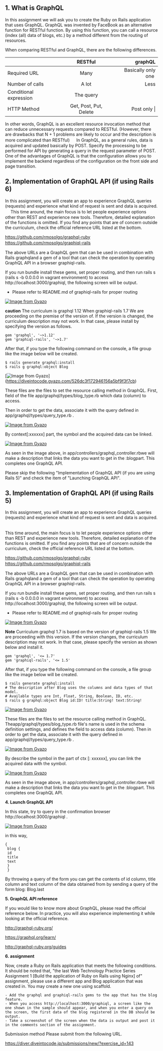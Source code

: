 ## 1. What is GraphQL

In this assignment we will ask you to create the Ruby on Rails application that uses GraphQL.
GraphQL was invented by FaceBook as an alternative function for RESTful  function. 
By using this function, you can call a resource (index (all) data of blogs, etc.) by a method different from the routing of resources.

When comparing RESTful and GraphQL, there are the following differences.

|        | RESTful    |graphQL    |
| :------------- | :----------: | -----------: |
| Required URL | Many   | Basically only one​ ​    |
| Number of calls   | A lot | Less | 
| Conditional expression  | The query|
| HTTP Method  | Get, Post, Put, Delete  | Post only   \| 



In other words, GraphQL is an excellent resource invocation method that can reduce unnecessary requests compared to RESTful.
(However, there are drawbacks that N + 1 problems are likely to occur and the description is more complicated than RESTful)
　
In GraphQL, as a general rules, data is acquired and updated basically by POST. 
Specify the processing to be performed for API by generating a query in the request parameter of POST.
One of the advantages of GraphQL is that the configuration allows you to implement the backend regardless of the configuration on the front side and page transition.


## 2. Implementation of GraphQL API (if using Rails 6)

In this assignment, you will create an app to experience GraphQL queries (requests) and experience what kind of request is sent and data is acquired.
　
This time around, the main focus is to let people experience options other than REST and experience new tools. Therefore, detailed explanation of the functions is omitted. If you find any points that are of concern outside the curriculum, check the official reference URL listed at the bottom.


https://github.com/rmosolgo/graphql-ruby
https://github.com/rmosolgo/graphiql-rails
　


The above URLs are a GraphQL gem that can be used in combination with Rails graphqland a gem of a tool that can check the operation by operating GraphQL API in a browser graphiql-rails.​

If you run bundle install these gems, set proper routing, and then run rails s (rails s -b 0.0.0.0 in vagrant environment) to access http://localhost:3000/graphiql, the following screen will be output.
* Please refer to README.md of graphiql-rails for proper routing

[![Image from Gyazo](https://t.gyazo.com/teams/diveintocode/2438bd7c24cabc698aa090c0e76b8715.png)](https://diveintocode.gyazo.com/2438bd7c24cabc698aa090c0e76b8715)


**caution**
The curriculum is graphql 1.12 When graphiql-rails 1.7 We are proceeding on the premise of the version of. If the version is changed, the curriculum description may not work. In that case, please install by specifying the version as follows.
```
gem 'graphql', '~>1.12'
gem 'graphiql-rails', '~>1.7'
```

After that, if you type the following command on the console, a file group like the image below will be created.

```
$ rails generate graphql:install
$ rails g graphql:object Blog
```

[![Image from Gyazo](https://t.gyazo.com/teams/diveintocode/526dc3f172946156a5bf9f3f7cb.png)]
(https://diveintocode.gyazo.com/526dc3f172946156a5bf9f3f7cb)

These files are the files to set the resource calling method in GraphQL.
First, field of the file app/graphql/types/blog_type.rb which data (column) to access.

Then in order to get the data, associate it with the query defined in app/graphql/types/query_type.rb .

[![Image from Gyazo](https://t.gyazo.com/teams/diveintocode/069fc8682eec1c75db1cd9d38608b608.png)](https://diveintocode.gyazo.com/069fc8682eec1c75db1cd9d38608b608)

By context[:xxxxxx] part, the symbol and the acquired data can be linked.

[![Image from Gyazo](https://t.gyazo.com/teams/diveintocode/542fac01ccfe96bdcc992386d3e7babe.png)](https://diveintocode.gyazo.com/542fac01ccfe96bdcc992386d3e7babe)

As seen in the image above, in app/controllers/graphql_controller.rbwe will make a description that links the data you want to get in the :blogpart​.
This completes one GraphQL API.

Please skip the following "Implementation of GraphQL API (if you are using Rails 5)" and check the item of "Launching GraphQL API".

## 3. Implementation of GraphQL API (if using Rails 5)

In this assignment, you will create an app to experience GraphQL queries (requests) and experience what kind of request is sent and data is acquired.
　


This time around, the main focus is to let people experience options other than REST and experience new tools. Therefore, detailed explanation of the functions is omitted. If you find any points that are of concern outside the curriculum, check the official reference URL listed at the bottom.


https://github.com/rmosolgo/graphql-ruby
https://github.com/rmosolgo/graphiql-rails
　


The above URLs are a GraphQL gem that can be used in combination with Rails graphqland a gem of a tool that can check the operation by operating GraphQL API in a browser graphiql-rails.​


If you run bundle install these gems, set proper routing, and then run rails s (rails s -b 0.0.0.0 in vagrant environment) to access http://localhost:3000/graphiql, the following screen will be output.
* Please refer to README.md of graphiql-rails for proper routing

[![Image from Gyazo](https://t.gyazo.com/teams/diveintocode/2438bd7c24cabc698aa090c0e76b8715.png)](https://diveintocode.gyazo.com/2438bd7c24cabc698aa090c0e76b8715)


**Note**
Curriculum graphql 1.7 is based on the version of graphiql-rails 1.5 We are proceeding with this version. If the version changes, the curriculum description may not work. In that case, please specify the version as shown below and install it.

```
gem 'graphql', '<= 1.7'
gem 'graphiql-rails', '<= 1.5'
```

After that, if you type the following command on the console, a file group like the image below will be created.
```
$ rails generate graphql:install
# The description after Blog uses the columns and data types of that model.
# Available types are Int, Float, String, Boolean, ID, etc.
$ rails g graphql:object Blog id:ID! title:String! text:String!
```
[![Image from Gyazo](https://t.gyazo.com/teams/diveintocode/ca26d9b2e359b9cac5293cee6af5809f.png)](https://diveintocode.gyazo.com/ca26d9b2e359b9cac5293cee6af5809f)


These files are the files to set the resource calling method in GraphQL.
Theapp/graphql/types/blog_type.rb file's name is used in the schema definition settings, and defines the field to access data (column).
Then in order to get the data, associate it with the query defined in app/graphql/types/query_type.rb .

[![Image from Gyazo](https://t.gyazo.com/teams/diveintocode/306edbfd197f08d6d0db571f2428b89d.png)](https://diveintocode.gyazo.com/306edbfd197f08d6d0db571f2428b89d)

By describe the symbol in the part of ctx [: xxxxxx], you can link the acquired data with the symbol.

[![Image from Gyazo](https://t.gyazo.com/teams/diveintocode/bae9f7053deb8dfa8cf6a23e57d60e86.png)](https://diveintocode.gyazo.com/bae9f7053deb8dfa8cf6a23e57d60e86)


As seen in the image above, in app/controllers/graphql_controller.rbwe will make a description that links the data you want to get in the :blogpart​.
This completes one GraphQL API.


**4. Launch GraphQL API**

In this state, try to query in the confirmation browser http://localhost:3000/graphiql .

[![Image from Gyazo](https://t.gyazo.com/teams/diveintocode/f26d28acc74b38fbfd8766a048da7b02.png)](https://diveintocode.gyazo.com/f26d28acc74b38fbfd8766a048da7b02)

in this way,

```
{ 
 blog { 
 id 
 title 
 text 
 } 
 }
```
By throwing a query of the form you can get the contents of id column, title column and text column of the data obtained from​ by sending a query of the form blog: Blog.last​


**5. GraphQL API reference**

If you would like to know more about GraphQL, please read the official reference below.
In practice, you will also experience implementing it while looking at the official reference.


http://graphql-ruby.org/


https://graphql.org/learn/


http://graphql-ruby.org/guides


**6. assignment**

Now, create a Ruby on Rails application that meets the following conditions. It should be noted that, "the last Web Technology Practice Series Assignment 1 [Build the application of Ruby on Rails using Nginx] of" assignment, please use a different app and Blog application that was created in. You may create a new one using scaffold.

```
- Add the graphql and graphiql-rails gems to the app that has the blog feature.
- When you access http://localhost:3000/graphiql, a screen like the one shown in the sample should appear, and when you enter a query on the screen, the first data of the blog registered in the DB should be output.
- Take a screenshot of the screen when the data is output and post it in the comments section of the assignment.
```


Submission method
Please submit from the following URL.


https://diver.diveintocode.jp/submissions/new/?exercise_id=143

